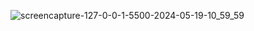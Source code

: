 ![screencapture-127-0-0-1-5500-2024-05-19-10_59_59](https://github.com/Ferdous-Ahmed-10/Tik-Tac-Toe-Game/assets/149888253/aa7cf53a-069f-4a32-bff1-491a17d1f5c8)
